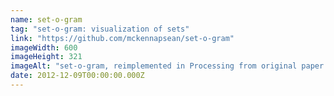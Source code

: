 ```yaml
---
name: set-o-gram
tag: "set-o-gram: visualization of sets"
link: "https://github.com/mckennapsean/set-o-gram"
imageWidth: 600
imageHeight: 321
imageAlt: "set-o-gram, reimplemented in Processing from original paper by Freiler et al."
date: 2012-12-09T00:00:00.000Z
---
```

